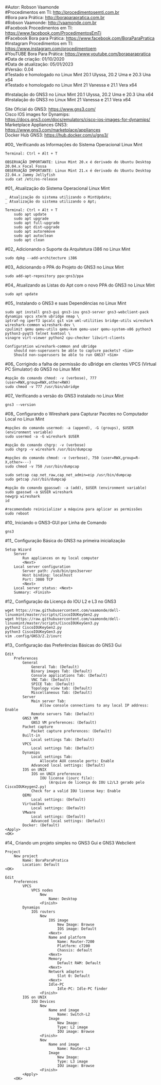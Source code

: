 #Autor: Robson Vaamonde<br>
#Procedimentos em TI: http://procedimentosemti.com.br<br>
#Bora para Prática: http://boraparapratica.com.br<br>
#Robson Vaamonde: http://vaamonde.com.br<br>
#Facebook Procedimentos em TI: https://www.facebook.com/ProcedimentosEmTi<br>
#Facebook Bora para Prática: https://www.facebook.com/BoraParaPratica<br>
#Instagram Procedimentos em TI: https://www.instagram.com/procedimentoem<br>
#YouTUBE Bora Para Prática: https://www.youtube.com/boraparapratica<br>
#Data de criação: 01/10/2020<br>
#Data de atualização: 05/01/2023<br>
#Versão: 0.04<br>
#Testado e homologado no Linux Mint 20.1 Ulyssa, 20.2 Uma e 20.3 Una x64<br>
#Testado e homologado no Linux Mint 21 Vanessa e 21.1 Vera x64

#Instalação do GNS3 no Linux Mint 20.1 Ulyssa, 20.2 Uma e 20.3 Una x64<br>
#Instalação do GNS3 no Linux Mint 21 Vanessa e 21.1 Vera x64

Site Oficial do GNS3: https://www.gns3.com/<br>
Cisco IOS images for Dynamips: https://docs.gns3.com/docs/emulators/cisco-ios-images-for-dynamips/<br>
Marketplace Appliances GNS3: https://www.gns3.com/marketplace/appliances<br>
Docker Hub GNS3: https://hub.docker.com/u/gns3/

#00_ Verificando as Informações do Sistema Operacional Linux Mint<br>

	Terminal: Ctrl + Alt + T

	OBSERVAÇÃO IMPORTANTE: Linux Mint 20.x é derivado do Ubuntu Desktop 20.04.x Focal Fossa
	OBSERVAÇÃO IMPORTANTE: Linux Mint 21.x é derivado do Ubuntu Desktop 22.04.x Jammy Jellyfish
	sudo cat /etc/os-release

#01_ Atualização do Sistema Operacional Linux Mint<br>

	_ Atualização do sistema utilizando o MintUpdate;
	_ Atualização do sistema utilizando o Apt;

	Terminal: Ctrl + Alt + T
		sudo apt update
		sudo apt upgrade
		sudo apt full-upgrade
		sudo apt dist-upgrade
		sudo apt autoremove
		sudo apt autoclean
		sudo apt clean

#02_ Adicionando o Suporte da Arquitetura i386 no Linux Mint<br>

	sudo dpkg --add-architecture i386

#03_ Adicionando o PPA do Projeto do GNS3 no Linux Mint<br>

	sudo add-apt-repository ppa:gns3/ppa

#04_ Atualizando as Listas do Apt com o novo PPA do GNS3 no Linux Mint<br>

	sudo apt update

#05_ Instalando o GNS3 e suas Dependências no Linux Mint<br>

	sudo apt install gns3-gui gns3-iou gns3-server gns3-webclient-pack dynamips vpcs xterm ubridge nmap \
	iptraf-ng iperf3 ipcalc git vim uml-utilities bridge-utils wireshark wireshark-common wireshark-dev \
	cpulimit qemu qemu-utils qemu-kvm qemu-user qemu-system-x86 python3 python3-pyqt5 telnet kvmtool \
	vinagre virt-viewer python2 cpu-checker libvirt-clients

	Configuration wireshark-common and uBridge
		should non-superusers be able to capture packets? <Sim>
		Should non-superusers be able to run GNS3? <Sim>

#06_ Corrigindo a falha de permissão do uBridge em clientes VPCS (Virtual PC Simulator) do GNS3 no Linux Mint<br>

	#opção do comando chmod: -v (verbose), 777 (user=RWX,group=RWX,other=RWX)
	sudo chmod -v 777 /usr/bin/ubridge

#07_ Verificando a versão do GNS3 instalado no Linux Mint<br>

	gns3 --version

#08_ Configurando o Wireshark para Capturar Pacotes no Computador Local no Linux Mint<br>

	#opções do comando usermod: -a (append), -G (groups), $USER (environment variable)
	sudo usermod -a -G wireshark $USER

	#opção do comando chgrp: -v (verbose)
	sudo chgrp -v wireshark /usr/bin/dumpcap
	
	#opções do comando chmod: -v (verbose), 750 (user=RWX,group=R-X,other=---)
	sudo chmod -v 750 /usr/bin/dumpcap
	
	sudo setcap cap_net_raw,cap_net_admin=eip /usr/bin/dumpcap
	sudo getcap /usr/bin/dumpcap
	
	#opção do comando gpasswd: -a (add), $USER (environment variable)
	sudo gpasswd -a $USER wireshark
	newgrp wireshark
	id
	
	#recomendado reinicializar a máquina para aplicar as permissões
	sudo reboot

#10_ Iniciando o GNS3-GUI por Linha de Comando<br>

	gns3

#11_ Configuração Básica do GNS3 na primeira inicialização<br>

	Setup Wizard
		Server
			Run appliances on my local computer
			<Next>
		Local server configuration
			Server path: /usb/bin/gns3server
			Host binding: localhost
			Port: 3080 TCP
			<Next>
		Local server status: <Next>
		Summary: <Finish>

#12_ Configuração da Licença do IOU L2 e L3 no GNS3<br>

	wget https://raw.githubusercontent.com/vaamonde/dell-linuxmint/master/scripts/CiscoIOUKeyGen2.py
	wget https://raw.githubusercontent.com/vaamonde/dell-linuxmint/master/scripts/CiscoIOUKeyGen3.py
	python2 CiscoIOUKeyGen2.py
	python3 CiscoIOUKeyGen3.py
	vim .config/GNS3/2.2/iourc

#13_ Configuração das Preferências Básicas do GNS3 Gui<br>

	Edit
		Preferences
			General
				General Tab: (Default)
				Binary images Tab: (Default)
				Console applications Tab: (Default)
				VNC Tab: (Default)
				SPICE Tab: (Default)
				Topology view tab: (Default)
				Miscellaneous Tab: (Default)
			Server
				Main server Tab:
					Allow console connections to any local IP address: Enable
				Remote servers Tab: (Default)
			GNS3 VM
				GNS3 VM preferences: (Default)
			Packet capture
				Packet capture preferences: (Default)
			Built-in
				Local settings Tab: (Default)
			VPCS
				Local settings Tab: (Default)
			Dynamips
				Local settings Tab:
					Allocate AUX console ports: Enable
				Advanced local settings: (Default)
			IOS on UNIX
				IOS on UNIX preferences
					IOU license (iourc file):
						(Arquivo de licença do IOU L2/L3 gerado pelo CiscoIOUKeygen2.py)
				Check for a valid IOU license key: Enable
			QEMU
				Local settings: (Default)
			Virtualbox
				Local settings: (Default)
			VMware
				Local settings: (Default)
				Advanced local settings: (Default)
			Docker: (Default)
	<Apply>
	<OK>

#14_ Criando um projeto simples no GNS3 Gui e GNS3 Webclient<br>

	Project
		New project
			Name: BoraParaPratica
			Location: Default
	<OK>

	Edit
		Preferences
			VPCS
				VPCS nodes
					New
						Name: Desktop
					<Finish>
			Dynamips
				IOS routers
					New
						IOS image
							New Image: Browse 
							IOS image: Default
						<Next>
						Name and platform
							Name: Router-7200
							Platform: c7200
							Chassis: default
						<Next>
						Memory
							Default RAM: Default
						<Next>
						Network adapters
							Slot 0: Default
						<Next>
						Idle-PC
							Idle-PC: Idle-PC finder
					<Finish>
			IOS on UNIX
				IOU Devices
					New
						Name and image
							Name: Switch-L2
						Image
							New Image:
							Type: L2 image
							IOU image: Browse
					<Finish>
					New
						Name and image
							Name: Router-L3
						Image
							New Image:
							Type: L3 image
							IOU image: Browse
					<Finish>
			<Apply>
		<OK>